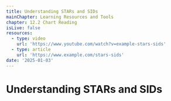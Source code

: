 ```yaml
---
title: Understanding STARs and SIDs
mainChapter: Learning Resources and Tools
chapter: 12.2 Chart Reading
isLive: false
resources:
  - type: video
    url: 'https://www.youtube.com/watch?v=example-stars-sids'
  - type: article
    url: 'https://www.example.com/stars-sids'
date: '2025-01-03'
---
```


# Understanding STARs and SIDs
